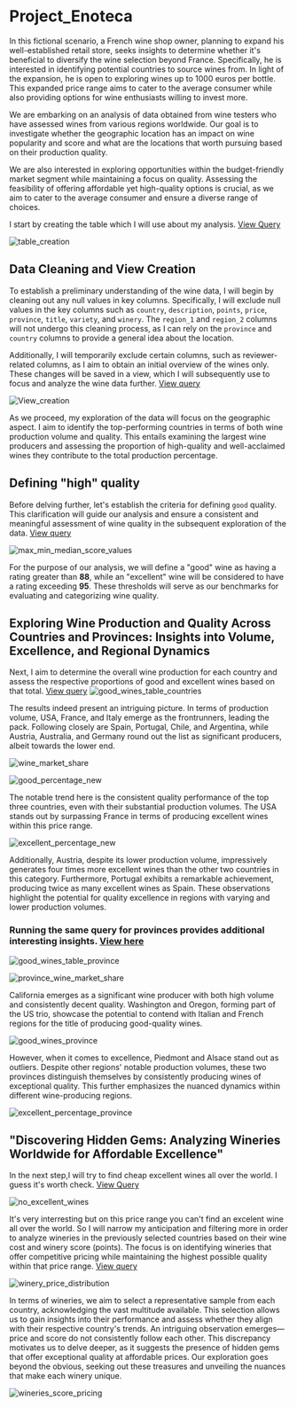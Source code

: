   # Project_Enoteca

In this fictional scenario, a French wine shop owner, planning to expand his well-established retail store, seeks insights to determine whether it's beneficial to diversify the wine selection beyond France. Specifically, he is interested in identifying potential countries to source wines from. In light of the expansion, he is open to exploring wines up to 1000 euros per bottle. This expanded price range aims to cater to the average consumer while also providing options for wine enthusiasts willing to invest more. 

We are embarking on an analysis of data obtained from wine testers who have assessed wines from various regions worldwide. Our goal is to investigate whether the geographic location has an impact on wine popularity and score and what are the locations that worth pursuing based on their production quality.

We are also interested in exploring opportunities within the budget-friendly market segment while maintaining a focus on quality. Assessing the feasibility of offering affordable yet high-quality options is crucial, as we aim to cater to the average consumer and ensure a diverse range of choices.


I start by creating the table which I will use about my analysis. [View Query](Queries/Query_1_Create_table.txt)


![table_creation](https://github.com/st9ho3/Project_Enoteca/assets/148724871/5635fb47-fff7-455e-8617-847acb06718f)

## Data Cleaning and View Creation

To establish a preliminary understanding of the wine data, I will begin by cleaning out any null values in key columns. Specifically, I will exclude null values in the key columns such as `country`, `description`, `points`, `price`, `province`, `title`, `variety`, and `winery`. The `region_1` and `region_2` columns will not undergo this cleaning process, as I can rely on the `province` and `country` columns to provide a general idea about the location.

Additionally, I will temporarily exclude certain columns, such as reviewer-related columns, as I aim to obtain an initial overview of the wines only. These changes will be saved in a view, which I will subsequently use to focus and analyze the wine data further. [View query](Queries/Query_2_View_creation.txt)

![View_creation](https://github.com/st9ho3/Project_Enoteca/assets/148724871/df55a5c9-eefe-4c60-8b7a-3ff48045112f)

As we proceed, my exploration of the data will focus on the geographic aspect. I aim to identify the top-performing countries in terms of both wine production volume and quality. This entails examining the largest wine producers and assessing the proportion of high-quality and well-acclaimed wines they contribute to the total production percentage.

## Defining "high" quality
Before delving further, let's establish the criteria for defining `good` quality. This clarification will guide our analysis and ensure a consistent and meaningful assessment of wine quality in the subsequent exploration of the data. [View query](Queries/Query_3.txt)

![max_min_median_score_values](https://github.com/st9ho3/Project_Enoteca/assets/148724871/05f8e339-2238-47ee-813b-664e76bb2285)

For the purpose of our analysis, we will define a "good" wine as having a rating greater than **88**, while an "excellent" wine will be considered to have a rating exceeding **95**. These thresholds will serve as our benchmarks for evaluating and categorizing wine quality.

## Exploring Wine Production and Quality Across Countries and Provinces: Insights into Volume, Excellence, and Regional Dynamics

Next, I aim to determine the overall wine production for each country and assess the respective proportions of good and excellent wines based on that total. [View query](Queries/Query_4.txt)
![good_wines_table_countries](https://github.com/st9ho3/Project_Enoteca/assets/148724871/34b2757a-402e-427c-8808-f91ec30c1f41)

The results indeed present an intriguing picture. In terms of production volume, USA, France, and Italy emerge as the frontrunners, leading the pack. Following closely are Spain, Portugal, Chile, and Argentina, while Austria, Australia, and Germany round out the list as significant producers, albeit towards the lower end.

![wine_market_share](https://github.com/st9ho3/Project_Enoteca/assets/148724871/82e3a12f-018e-4782-9b7e-7474a032f697)

![good_percentage_new](https://github.com/st9ho3/Project_Enoteca/assets/148724871/0c2e69d4-fa86-4f9f-9fc8-437e042e150a)

The notable trend here is the consistent quality performance of the top three countries, even with their substantial production volumes. The USA stands out by surpassing France in terms of producing excellent wines within this price range.

![excellent_percentage_new](https://github.com/st9ho3/Project_Enoteca/assets/148724871/a3f59b92-996b-481b-bd6f-404e0b7f2601)

Additionally, Austria, despite its lower production volume, impressively generates four times more excellent wines than the other two countries in this category. Furthermore, Portugal exhibits a remarkable achievement, producing twice as many excellent wines as Spain. These observations highlight the potential for quality excellence in regions with varying and lower production volumes.

### Running the same query for provinces provides additional interesting insights. [View here](Queries/Query_4b.txt)

![good_wines_table_province](https://github.com/st9ho3/Project_Enoteca/assets/148724871/48068c54-0b5b-4356-a5de-465dba4db5c8)

![province_wine_market_share](https://github.com/st9ho3/Project_Enoteca/assets/148724871/6d81a3e4-fb5c-479c-b30e-64c0c8d382e0)

California emerges as a significant wine producer with both high volume and consistently decent quality. Washington and Oregon, forming part of the US trio, showcase the potential to contend with Italian and French regions for the title of producing good-quality wines.


![good_wines_province](https://github.com/st9ho3/Project_Enoteca/assets/148724871/f04220a2-8ffe-49db-9d3f-e85a853493e8)

However, when it comes to excellence, Piedmont and Alsace stand out as outliers. Despite other regions' notable production volumes, these two provinces distinguish themselves by consistently producing wines of exceptional quality. This further emphasizes the nuanced dynamics within different wine-producing regions.



![excellent_percentage_province](https://github.com/st9ho3/Project_Enoteca/assets/148724871/4e38e439-7dc7-48dc-b2ea-87771428fa6e)

## "Discovering Hidden Gems: Analyzing Wineries Worldwide for Affordable Excellence"

 In the next step,I will try to find cheap excellent wines all over the world. I guess it's worth check. [View Query](Queries/Query_5.txt)



![no_excellent_wines](https://github.com/st9ho3/Project_Enoteca/assets/148724871/b43fe502-157e-4735-98d8-14e758662d3f)

It's very interresting but on this price range you can't find an excelent wine all over the world. So I will narrow my anticipation and filtering more in order to analyze wineries in the previously selected countries based on their wine cost and winery score (points). The focus is on identifying wineries that offer competitive pricing while maintaining the highest possible quality within that price range. [View query](Queries/Query_6.txt)


![winery_price_distribution](https://github.com/st9ho3/Project_Enoteca/assets/148724871/7d3ddd6b-db03-4e42-92fd-4966badec9f4)

In terms of wineries, we aim to select a representative sample from each country, acknowledging the vast multitude available. This selection allows us to gain insights into their performance and assess whether they align with their respective country's trends. An intriguing observation emerges—price and score do not consistently follow each other. This discrepancy motivates us to delve deeper, as it suggests the presence of hidden gems that offer exceptional quality at affordable prices. Our exploration goes beyond the obvious, seeking out these treasures and unveiling the nuances that make each winery unique.


![wineries_score_pricing](https://github.com/st9ho3/Project_Enoteca/assets/148724871/436d426c-97f0-472e-9be3-ddc2c18d6277)
